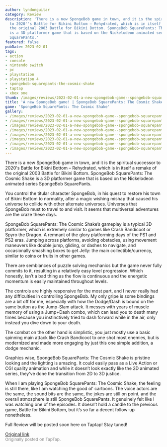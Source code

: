 ```yaml
---
author: lyndonguitar
category: Review
description: 'There is a new SpongeBob game in town, and it is the spiritual successor
  to 2020''s Battle for Bikini Bottom – Rehydrated, which is in itself a remake of
  the original 2003 Battle for Bikini Bottom. SpongeBob SquarePants: The Cosmic Shake
  is a 3D platformer game that is based on the Nickelodeon animated series SpongeBob
  SquarePants.'
featured: false
pubDate: 2023-02-01
tags:
- action
- console
- nintendo switch
- pc
- playstation
- playstation 4
- spongebob-squarepants-the-cosmic-shake
- taptap
- xbox one
thumb: /images/reviews/2023-02-01-a-new-spongebob-game--spongebob-squarepants-the-cosmic-shake---first-impressions-0.avif
title: 'A new SpongeBob game! | SpongeBob SquarePants: The Cosmic Shake - First Impressions'
game: 'SpongeBob SquarePants: The Cosmic Shake'
gallery:
- /images/reviews/2023-02-01-a-new-spongebob-game--spongebob-squarepants-the-cosmic-shake---first-impressions-0.avif
- /images/reviews/2023-02-01-a-new-spongebob-game--spongebob-squarepants-the-cosmic-shake---first-impressions-1.avif
- /images/reviews/2023-02-01-a-new-spongebob-game--spongebob-squarepants-the-cosmic-shake---first-impressions-2.avif
- /images/reviews/2023-02-01-a-new-spongebob-game--spongebob-squarepants-the-cosmic-shake---first-impressions-3.avif
- /images/reviews/2023-02-01-a-new-spongebob-game--spongebob-squarepants-the-cosmic-shake---first-impressions-4.avif
- /images/reviews/2023-02-01-a-new-spongebob-game--spongebob-squarepants-the-cosmic-shake---first-impressions-5.avif
- /images/reviews/2023-02-01-a-new-spongebob-game--spongebob-squarepants-the-cosmic-shake---first-impressions-6.avif
- /images/reviews/2023-02-01-a-new-spongebob-game--spongebob-squarepants-the-cosmic-shake---first-impressions-7.avif
---
```

There is a new SpongeBob game in town, and it is the spiritual successor to 2020's Battle for Bikini Bottom – Rehydrated, which is in itself a remake of the original 2003 Battle for Bikini Bottom. SpongeBob SquarePants: The Cosmic Shake is a 3D platformer game that is based on the Nickelodeon animated series SpongeBob SquarePants.

You control the titular character SpongeBob, in his quest to restore his town of Bikini Bottom to normality, after a magic wishing mishap that caused his universe to collide with other alternate universes. Universes that SpongeBob must to travel to and visit. It seems that multiversal adventures are the craze these days.

SpongeBob SquarePants: The Cosmic Shake’s gameplay is a typical 3D platformer, which is extremely similar to games like Crash Bandicoot or Spyro the Dragon.  A remnant of the glory platforming days of the PS1 and PS2 eras. Jumping across platforms, avoiding obstacles, using movement maneuvers like double jump, gliding, or dashes to navigate, and occasionally smashing boxes to get Jelly: the main collectible/currency, similar to coins or fruits in other games.

There are semblances of puzzle solving mechanics but the game never fully commits to it, resulting in a relatively easy level progression. Which honestly, isn’t a bad thing as the flow is continuous and the energetic momentum is easily maintained throughout levels.

The controls are highly responsive for the most part, and I never really had any difficulties in controlling SpongeBob. My only gripe is some bindings are a bit off for me, especially with how the Dodge/Dash is bound on the same button as the Jump-Slam attack. It messes with years of muscle memory of using a Jump+Dash combo, which can lead you to death many times because you instinctively tried to dash forward while in the air, only instead you dive down to your death.

The combat on the other hand is simplistic, you just mostly use a basic spinning main attack like Crash Bandicoot to one shot most enemies, but is modernized and made more engaging by just this one simple addition, a dodge mechanic.

Graphics wise, SpongeBob SquarePants: The Cosmic Shake is pristine looking and the lighting is amazing. It could easily pass as a Live Action or CGI quality animation and while it doesn’t look exactly like the 2D animated series, they’ve done the transition from 2D to 3D justice.

When I am playing SpongeBob SquarePants: The Cosmic Shake, the feeling is still there, like I am watching the good ol’ cartoons. The voice actors are the same, the sound bits are the same, the jokes are still on point, and the overall atmosphere is still SpongeBob SquarePants. It genuinely felt like I was watching one of the episodes. It doesn’t hold a candle to the previous game, Battle for Bikini Bottom, but it’s so far a decent follow-up nonetheless.

Full Review will be posted soon here on Taptap! Stay tuned!

[Original link](https://www.taptap.io/post/4413010)<br><span style="font-size: 0.95em; color: #888;">Originally posted on TapTap.</span>